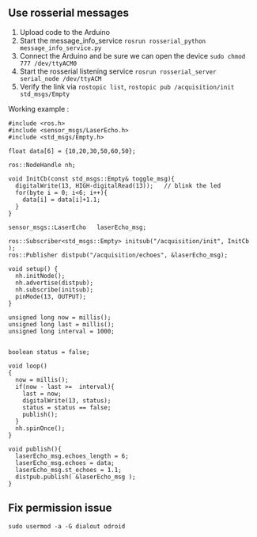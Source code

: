 Use rosserial messages 
------------------

1. Upload code to the Arduino
2. Start the message_info_service `rosrun rosserial_python message_info_service.py`
3. Connect the Arduino and be sure we can open the device `sudo chmod 777 /dev/ttyACM0`
4. Start the rosserial listening service `rosrun rosserial_server serial_node /dev/ttyACM`
5. Verify the link via `rostopic list`, `rostopic pub /acquisition/init std_msgs/Empty`


Working example :

```
#include <ros.h>
#include <sensor_msgs/LaserEcho.h>
#include <std_msgs/Empty.h>

float data[6] = {10,20,30,50,60,50};

ros::NodeHandle nh;

void InitCb(const std_msgs::Empty& toggle_msg){
  digitalWrite(13, HIGH-digitalRead(13));   // blink the led
  for(byte i = 0; i<6; i++){
    data[i] = data[i]+1.1;
  }
}

sensor_msgs::LaserEcho   laserEcho_msg;

ros::Subscriber<std_msgs::Empty> initsub("/acquisition/init", InitCb );
ros::Publisher distpub("/acquisition/echoes", &laserEcho_msg);

void setup() {
  nh.initNode();
  nh.advertise(distpub);
  nh.subscribe(initsub);
  pinMode(13, OUTPUT);
}

unsigned long now = millis();
unsigned long last = millis();
unsigned long interval = 1000;


boolean status = false;

void loop()
{
  now = millis();
  if(now - last >=  interval){
    last = now;
    digitalWrite(13, status);
    status = status == false;
    publish();
  }
  nh.spinOnce();
}

void publish(){
  laserEcho_msg.echoes_length = 6;
  laserEcho_msg.echoes = data;
  laserEcho_msg.st_echoes = 1.1;
  distpub.publish( &laserEcho_msg );
}
```

Fix permission issue 
-----------------

`sudo usermod -a -G dialout odroid`
